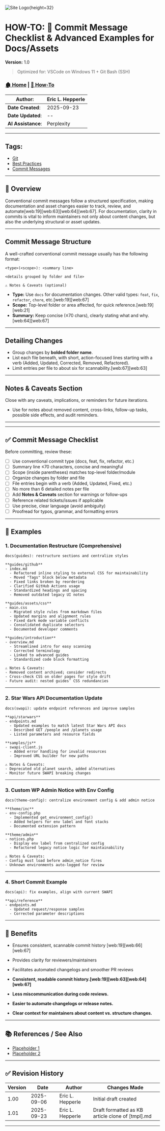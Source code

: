 <!-- 🔗 Custom Stylesheet -->
<link rel="stylesheet" href="../../_css/main.css">

<!-- 🖼️ Site Logo -->
![Site Logo](/_pix/logos/logo-ehw-kb.svg){height=32}

<!-- 📝 Title -->
# HOW-TO: 📝 Commit Message Checklist & Advanced Examples for Docs/Assets


**Version:** 1.0


> Optimized for: VSCode on Windows 11 + Git Bash (SSH)
> 

<!-- 🧭 Navigation -->
### [🏚️ Home](../README.md) | [📁 How-To](index.md)

<!-- 👤 Metadata -->
| **Author**:        | Eric L. Hepperle |
| ------------------ | ---------------- |
| **Date Created**:  | 2025-09-23       |
| **Date Updated**:  | --               |
| **AI Assistance**: | Perplexity       |


---

<!-- SECTION: Tags for short related (1-3 word phrase per tag) concepts (long titled articles belong in the References / See Also section above) -->
<section id="sec-tags">

## Tags:

- [Git](#)
- [Best Practices](#)
- [Commit Messages](#)


</section>




---


<!-- 🔍 Content Section Heading -->

## 📌 Overview

Conventional commit messages follow a structured specification, making documentation and asset changes easier to track, review, and automate[web:19][web:63][web:64][web:67]. For documentation, clarity in commits is vital to inform maintainers not only about content changes, but also the underlying structural or asset updates.

---

## Commit Message Structure

A well-crafted conventional commit message usually has the following format:

```
<type>(<scope>): <summary line>

<details grouped by folder and file>

⚠️ Notes & Caveats (optional)
```
- **Type:** Use `docs` for documentation changes. Other valid types: `feat`, `fix`, `refactor`, `chore`, etc.[web:19][web:67]
- **Scope:** Top-level folder or area affected, for quick reference.[web:19][web:21]
- **Summary:** Keep concise (≤70 chars), clearly stating what and why.[web:64][web:67]

---

## Detailing Changes

- Group changes by **bolded folder name**.
- List each file beneath, with short, action-focused lines starting with a verb (Added, Updated, Corrected, Removed, Refactored).
- Limit entries per file to about six for scannability.[web:67][web:63]

---

## Notes & Caveats Section

Close with any caveats, implications, or reminders for future iterations.  
- Use for notes about removed content, cross-links, follow-up tasks, possible side effects, and audit reminders.

---

---

## ✅ Commit Message Checklist

Before committing, review these:

- [ ] Use conventional commit type (docs, feat, fix, refactor, etc.)
- [ ] Summary line ≤70 characters, concise and meaningful
- [ ] Scope (inside parentheses) matches top-level folder/module
- [ ] Organize changes by folder and file
- [ ] File entries begin with a verb (Added, Updated, Fixed, etc.)
- [ ] No more than 6 detailed notes per file
- [ ] Add **Notes & Caveats** section for warnings or follow-ups
- [ ] Reference related tickets/issues if applicable
- [ ] Use precise, clear language (avoid ambiguity)
- [ ] Proofread for typos, grammar, and formatting errors

---

## 📝 Examples

### 1. Documentation Restructure (Comprehensive)

```
docs(guides): restructure sections and centralize styles

**guides/github**
- index.md
  - Refactored inline styling to external CSS for maintainability
  - Moved "Tags" block below metadata
  - Fixed links broken by reordering
  - Clarified GitHub Actions usage
  - Standardized headings and spacing
  - Removed outdated legacy UI notes

**guides/assets/css**
- main.css
  - Migrated style rules from markdown files
  - Updated margins and alignment rules
  - Fixed dark mode variable conflicts
  - Consolidated duplicate selectors
  - Documented developer comments

**guides/introduction**
- overview.md
  - Streamlined intro for easy scanning
  - Corrected terminology
  - Linked to advanced guides
  - Standardized code block formatting

⚠️ Notes & Caveats:
- Removed content archived; consider redirects  
- Cross-check CSS on older pages for style drift  
- Future audit: nested guides’ CSS redundancies
```

---

### 2. Star Wars API Documentation Update

```
docs(swapi): update endpoint references and improve samples

**api/starwars**
- endpoints.md
  - Updated examples to match latest Star Wars API docs
  - Described GET /people and /planets usage
  - Listed parameters and resource fields

**samples/js**
- swapi-client.js
  - Added error handling for invalid resources
  - Improved URL builder for new paths

⚠️ Notes & Caveats:
- Deprecated old planet search, added alternatives
- Monitor future SWAPI breaking changes
```

---

### 3. Custom WP Admin Notice with Env Config

```
docs(theme-config): centralize environment config & add admin notice

**theme/inc**
- env-config.php
  - Implemented get_environment_config()
  - Added helpers for env label and font stacks
  - Documented extension pattern

**theme/admin**
- notices.php
  - Display env label from centralized config
  - Refactored legacy notice logic for maintainability

⚠️ Notes & Caveats:
- Config must load before admin_notice fires
- Unknown environments auto-logged for review
```

---

### 4. Short Commit Example

```
docs(api): fix examples, align with current SWAPI

**api/reference**
- endpoints.md
  - Updated request/response samples
  - Corrected parameter descriptions
```

---

## 🔶 Benefits

- Ensures consistent, scannable commit history [web:19][web:66][web:67]  
- Provides clarity for reviewers/maintainers  
- Facilitates automated changelogs and smoother PR reviews

- **Consistent, readable commit history.[web:19][web:63][web:64][web:67]**
- **Less miscommunication during code reviews.**
- **Easier to automate changelogs or release notes.**
- **Clear context for maintainers about content vs. structure changes.**

---

<!-- 📚 References (Optional) -->
## 📚 References / See Also


- [Placeholder 1](#)
- [Placeholder 2](#)


---

## ✅ Revision History


| Version | Date       | Author           | Changes Made                                     |
| ------- | ---------- | ---------------- | ------------------------------------------------ |
| 1.00    | 2025-09-06 | Eric L. Hepperle | Initial draft created                            |
| 1.01    | 2025-09-23 | Eric L. Hepperle | Draft formatted as KB article clone of [tmpl].md |

---
